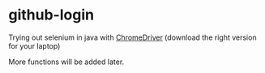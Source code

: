 # github-login
Trying out selenium in java with [ChromeDriver](https://chromedriver.storage.googleapis.com/index.html?path=78.0.3904.11/) (download the right version for your laptop)

More functions will be added later.